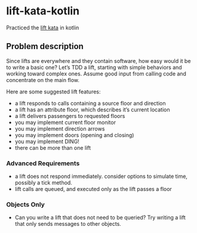 # lift-kata-kotlin

Practiced the [lift kata](http://kata-log.rocks/lift-kata) in kotlin

## Problem description

Since lifts are everywhere and they contain software, how easy would it be to write a basic one? Let’s TDD a lift, starting with simple behaviors and working toward complex ones. Assume good input from calling code and concentrate on the main flow.

Here are some suggested lift features:

  - a lift responds to calls containing a source floor and direction
  - a lift has an attribute floor, which describes it’s current location
  - a lift delivers passengers to requested floors
  - you may implement current floor monitor
  - you may implement direction arrows
  - you may implement doors (opening and closing)
  - you may implement DING!
  - there can be more than one lift

### Advanced Requirements

  - a lift does not respond immediately. consider options to simulate time, possibly a tick method.
  - lift calls are queued, and executed only as the lift passes a floor

### Objects Only

  - Can you write a lift that does not need to be queried? Try writing a lift that only sends messages to other objects.
